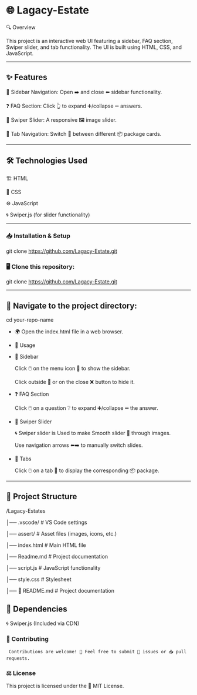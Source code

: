 # 🌐 Lagacy-Estate

🔍 Overview

This project is an interactive web UI featuring a sidebar, FAQ section, Swiper slider, and tab functionality. The UI is built using HTML, CSS, and JavaScript.

---

## ✨ Features

 📂 Sidebar Navigation: Open ➡️ and close ⬅️ sidebar functionality.

 ❓ FAQ Section: Click 👆 to expand ➕/collapse ➖ answers.

 📸 Swiper Slider: A responsive 🖼️ image slider.

 📑 Tab Navigation: Switch 🔄 between different 📦 package cards.

---

## 🛠 Technologies Used

🏗️ HTML

🎨 CSS

⚙️ JavaScript

🌀 Swiper.js (for slider functionality)

---

### 📥 Installation & Setup

git clone https://github.com/Lagacy-Estate.git

### 🖥️ Clone this repository:

git clone https://github.com/Lagacy-Estate.git

---

## 📂 Navigate to the project directory:

cd your-repo-name

- 🌍 Open the index.html file in a web browser.

- 🚀 Usage

- 📂 Sidebar

    Click 🖱️ on the menu icon 📜 to show the sidebar.

    Click outside 🚪 or on the close ❌ button to hide it.

- ❓ FAQ Section

    Click 🖱️ on a question ❔ to expand ➕/collapse ➖ the answer.

- 📸 Swiper Slider

  🌀 Swiper slider is Used to make Smooth slider 🔁 through images.

  Use navigation arrows ⬅️➡️ to manually switch slides.

- 📑 Tabs

   Click 🖱️ on a tab 📌 to display the corresponding 📦 package.

---

## 📁 Project Structure

/Lagacy-Estates

│── .vscode/         # VS Code settings

│── assert/          # Asset files (images, icons, etc.)

│── index.html       # Main HTML file

│── Readme.md        # Project documentation

│── script.js        # JavaScript functionality

│── style.css        # Stylesheet

│── 📖 README.md       # Project documentation


## 🔗 Dependencies

🌀 Swiper.js (Included via CDN)

### 🤝 Contributing

     Contributions are welcome! 🎉 Feel free to submit 📝 issues or 📥 pull requests.

### ⚖️ License


   This project is licensed under the 📝 MIT License.  
